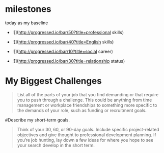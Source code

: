 # milestones
today as my baseline


* ![](http://progressed.io/bar/50?title=professional skills)

* ![](http://progressed.io/bar/40?title=English skills)

* ![](http://progressed.io/bar/10?title=social career)

* ![](http://progressed.io/bar/30?title=relationship status)



# My Biggest Challenges

>List all of the parts of your job that you find demanding or that require you to push through a challenge. This could be anything from time management or workplace friendships to something more specific to the demands of your role, such as funding or recruitment goals.

#Describe my short-term goals. 

>Think of your 30, 60, or 90-day goals. Include specific project-related objectives and give thought to professional development planning. If you’re job hunting, lay down a few ideas for where you hope to see your search develop in the short term.

